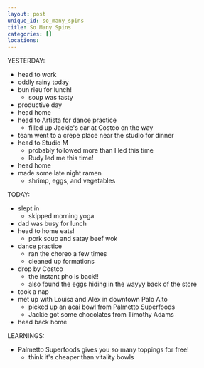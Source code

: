 ```yaml
---
layout: post
unique_id: so_many_spins
title: So Many Spins
categories: []
locations: 
---
```


YESTERDAY:
* head to work
* oddly rainy today
* bun rieu for lunch!
  * soup was tasty
* productive day
* head home
* head to Artista for dance practice
  * filled up Jackie's car at Costco on the way
* team went to a crepe place near the studio for dinner
* head to Studio M
  * probably followed more than I led this time
  * Rudy led me this time!
* head home
* made some late night ramen
  * shrimp, eggs, and vegetables

TODAY:
* slept in
  * skipped morning yoga
* dad was busy for lunch
* head to home eats!
  * pork soup and satay beef wok
* dance practice
  * ran the choreo a few times
  * cleaned up formations
* drop by Costco
  * the instant pho is back!!
  * also found the eggs hiding in the wayyy back of the store
* took a nap
* met up with Louisa and Alex in downtown Palo Alto
  * picked up an acai bowl from Palmetto Superfoods
  * Jackie got some chocolates from Timothy Adams
* head back home

LEARNINGS:
* Palmetto Superfoods gives you so many toppings for free!
  * think it's cheaper than vitality bowls
